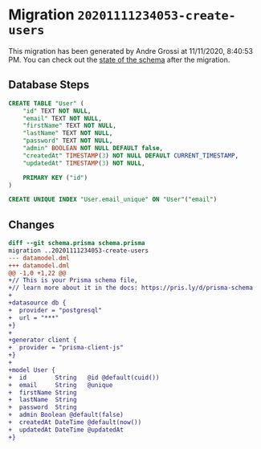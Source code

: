 # Migration `20201111234053-create-users`

This migration has been generated by Andre Grossi at 11/11/2020, 8:40:53 PM.
You can check out the [state of the schema](./schema.prisma) after the migration.

## Database Steps

```sql
CREATE TABLE "User" (
    "id" TEXT NOT NULL,
    "email" TEXT NOT NULL,
    "firstName" TEXT NOT NULL,
    "lastName" TEXT NOT NULL,
    "password" TEXT NOT NULL,
    "admin" BOOLEAN NOT NULL DEFAULT false,
    "createdAt" TIMESTAMP(3) NOT NULL DEFAULT CURRENT_TIMESTAMP,
    "updatedAt" TIMESTAMP(3) NOT NULL,

    PRIMARY KEY ("id")
)

CREATE UNIQUE INDEX "User.email_unique" ON "User"("email")
```

## Changes

```diff
diff --git schema.prisma schema.prisma
migration ..20201111234053-create-users
--- datamodel.dml
+++ datamodel.dml
@@ -1,0 +1,22 @@
+// This is your Prisma schema file,
+// learn more about it in the docs: https://pris.ly/d/prisma-schema
+
+datasource db {
+  provider = "postgresql"
+  url = "***"
+}
+
+generator client {
+  provider = "prisma-client-js"
+}
+
+model User {
+  id        String   @id @default(cuid())
+  email     String   @unique
+  firstName String
+  lastName  String
+  password  String
+  admin Boolean @default(false)
+  createdAt DateTime @default(now())
+  updatedAt DateTime @updatedAt
+}
```


